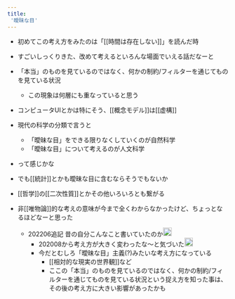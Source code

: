 ```yaml
---
title:
 '曖昧な目'
---
```


- 初めてこの考え方をみたのは「[[時間は存在しない]]」を読んだ時
- すごいしっくりきた、改めて考えるといろんな場面でいえる話だなーと

- 「本当」のものを見ているのではなく、何かの制約/フィルターを通じてものを見ている状況
    - この現象は何層にも重なっていると思う

- コンピュータUIとかは特にそう、[[概念モデル]]は[[虚構]]

- 現代の科学の分類で言うと
    - 「曖昧な目」をできる限りなくしていくのが自然科学
    - 「曖昧な目」について考えるのが人文科学
- って感じかな
- でも[[統計]]とかも曖昧な目に含むならそうでもないか

- [[哲学]]の[[二次性質]]とかその他いろいろとも繋がる
- 非[[唯物論]]的な考えの意味が今まで全くわからなかったけど、ちょっとなるほどなーと思った
    - 202206追記 昔の自分こんなこと書いていたのか<img src='https://scrapbox.io/api/pages/blu3mo-public/blu3mo/icon' alt='blu3mo.icon' height="19.5"/>
        - 202008から考え方が大きく変わったな〜と気づいた<img src='https://scrapbox.io/api/pages/blu3mo-public/blu3mo/icon' alt='blu3mo.icon' height="19.5"/>
        - 今だとむしろ「曖昧な目」主義(?)みたいな考え方になっている
            - [[相対的な現実の世界観]]など
            - ここの「本当」のものを見ているのではなく、何かの制約/フィルターを通じてものを見ている状況という捉え方を知った事は、その後の考え方に大きい影響があったかも